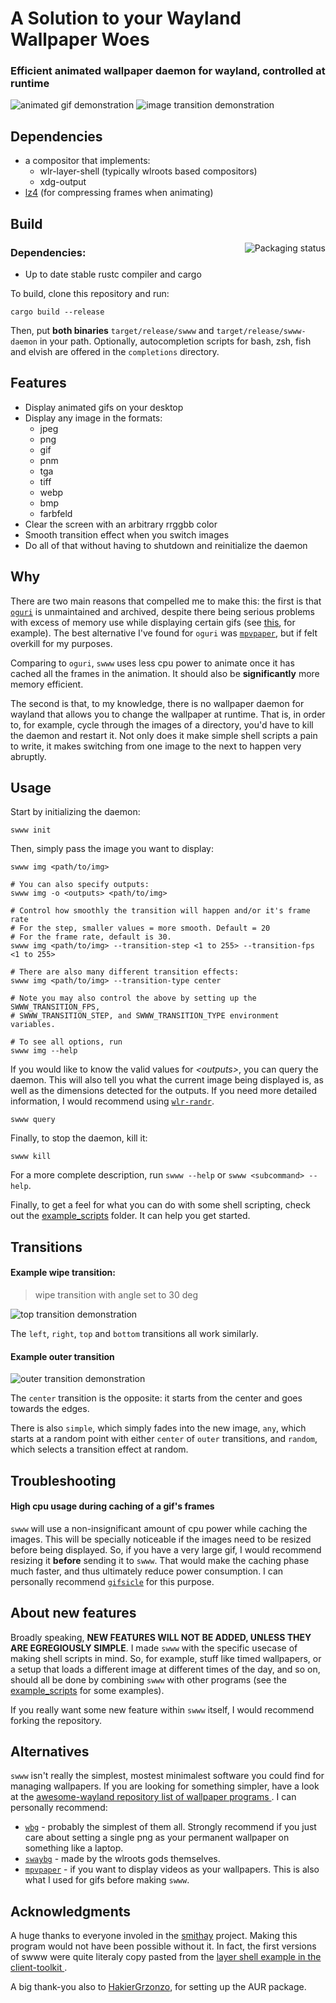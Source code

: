 # A Solution to your Wayland Wallpaper Woes
### Efficient animated wallpaper daemon for wayland, controlled at runtime

![animated gif demonstration](https://i.imgur.com/Leuh6wm.gif)
![image transition demonstration](../demos/assets/grow.gif)

## Dependencies

 - a compositor that implements:
   * wlr-layer-shell (typically wlroots based compositors)
   * xdg-output
 - [lz4](https://github.com/lz4/lz4) (for compressing frames when animating)

## Build

<a href="https://repology.org/project/swww/versions">
    <img src="https://repology.org/badge/vertical-allrepos/swww.svg" alt="Packaging status" align="right">
</a>

### Dependencies:

  - Up to date stable rustc compiler and cargo

To build, clone this repository and run:
```
cargo build --release
```
Then, put **both binaries** `target/release/swww` and `target/release/swww-daemon` in your 
path. Optionally, autocompletion scripts for bash, zsh, fish and elvish are offered in the
`completions` directory.

## Features

 - Display animated gifs on your desktop
 - Display any image in the formats:
   * jpeg
   * png
   * gif
   * pnm
   * tga
   * tiff
   * webp
   * bmp
   * farbfeld
 - Clear the screen with an arbitrary rrggbb color
 - Smooth transition effect when you switch images
 - Do all of that without having to shutdown and reinitialize the daemon

## Why

There are two main reasons that compelled me to make this: the first is that
[`oguri`](https://github.com/vilhalmer/oguri) is unmaintained and archived,
despite there being serious problems with excess of memory use while displaying
certain gifs (see [this](https://github.com/vilhalmer/oguri/issues/38), for
example). The best alternative I've found for `oguri` was
[`mpvpaper`](https://github.com/GhostNaN/mpvpaper), but if felt overkill for my
purposes.

Comparing to `oguri`, `swww` uses less cpu power to animate once it has cached
all the frames in the animation. It should also be **significantly** more
memory efficient.

The second is that, to my knowledge, there is no wallpaper daemon for wayland
that allows you to change the wallpaper at runtime. That is, in order to, for
example, cycle through the images of a directory, you'd have to kill the daemon
and restart it. Not only does it make simple shell scripts a pain to write, it
makes switching from one image to the next to happen very abruptly.

## Usage

Start by initializing the daemon:
```
swww init
```
Then, simply pass the image you want to display:
```
swww img <path/to/img>

# You can also specify outputs:
swww img -o <outputs> <path/to/img>

# Control how smoothly the transition will happen and/or it's frame rate
# For the step, smaller values = more smooth. Default = 20
# For the frame rate, default is 30.
swww img <path/to/img> --transition-step <1 to 255> --transition-fps <1 to 255>

# There are also many different transition effects:
swww img <path/to/img> --transition-type center

# Note you may also control the above by setting up the SWWW_TRANSITION_FPS,
# SWWW_TRANSITION_STEP, and SWWW_TRANSITION_TYPE environment variables.

# To see all options, run
swww img --help
```
If you would like to know the valid values for *\<outputs\>*, you can query the
daemon. This will also tell you what the current image being displayed is, as
well as the dimensions detected for the outputs. If you need more detailed
information, I would recommend using
[`wlr-randr`](https://sr.ht/~emersion/wlr-randr/).
```
swww query
```
Finally, to stop the daemon, kill it:
```
swww kill
```
For a more complete description, run `swww --help` or `swww <subcommand>
--help`.

Finally, to get a feel for what you can do with some shell scripting, check out
the [example_scripts](/example_scripts/) folder. It can help you get started.

## Transitions

#### Example wipe transition:

> wipe transition with angle set to 30 deg

![top transition demonstration](../demos/assets/wipe.gif)

The `left`, `right`, `top` and `bottom` transitions all work similarly.

#### Example outer transition

![outer transition demonstration](../demos/assets/outer.gif)

The `center` transition is the opposite: it starts from the center and goes 
towards the edges.

There is also `simple`, which simply fades into the new image, `any`, which 
starts at a random point with either `center` of `outer` transitions, and `random`,
which selects a transition effect at random.

## Troubleshooting

#### High cpu usage during caching of a gif's frames

`swww` will use a non-insignificant amount of cpu power while caching the
images. This will be specially noticeable if the images need to be resized
before being displayed. So, if you have a very large gif, I would recommend
resizing it **before** sending it to `swww`. That would make the caching phase
much faster, and thus ultimately reduce power consumption. I can personally
recommend [`gifsicle`](https://github.com/kohler/gifsicle) for this purpose.

## About new features

Broadly speaking, **NEW FEATURES WILL NOT BE ADDED, UNLESS THEY ARE EGREGIOUSLY
SIMPLE**. I made `swww` with the specific usecase of making shell scripts in
mind. So, for example, stuff like timed wallpapers, or a setup that loads a
different image at different times of the day, and so on, should all be done by
combining `swww` with other programs (see the [example_scripts](/example_scripts/) for some
examples).

If you really want some new feature within `swww` itself, I would recommend
forking the repository.

## Alternatives

`swww` isn't really the simplest, mostest minimalest software you could find
for managing wallpapers. If you are looking for something simpler, have a look
at the [awesome-wayland repository list of wallpaper programs
](https://github.com/natpen/awesome-wayland#wallpaper). I can personally
recommend:

 - [`wbg`](https://codeberg.org/dnkl/wbg) - probably the simplest of them all.
 Strongly recommend if you just care about setting a single png as your
 permanent wallpaper on something like a laptop.
 - [`swaybg`](https://github.com/swaywm/swaybg) - made by the wlroots gods
 themselves.
 - [`mpvpaper`](https://github.com/GhostNaN/mpvpaper) - if you want to display
 videos as your wallpapers. This is also what I used for gifs before making
 `swww`.

## Acknowledgments

A huge thanks to everyone involed in the [smithay](https://github.com/Smithay)
project. Making this program would not have been possible without it. In fact,
the first versions of swww were quite literaly copy pasted from the [layer shell
example in the client-toolkit
](https://github.com/Smithay/client-toolkit/blob/master/examples/layer_shell.rs).

A big thank-you also to [HakierGrzonzo](https://github.com/HakierGrzonzo), for
setting up the AUR package.
